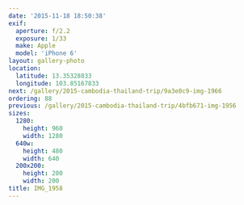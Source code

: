 ```yaml
---
date: '2015-11-18 18:50:38'
exif:
  aperture: f/2.2
  exposure: 1/33
  make: Apple
  model: 'iPhone 6'
layout: gallery-photo
location:
  latitude: 13.35328833
  longitude: 103.85167833
next: /gallery/2015-cambodia-thailand-trip/9a3e0c9-img-1966
ordering: 88
previous: /gallery/2015-cambodia-thailand-trip/4bfb671-img-1956
sizes:
  1280:
    height: 960
    width: 1280
  640w:
    height: 480
    width: 640
  200x200:
    height: 200
    width: 200
title: IMG_1958
---
```

